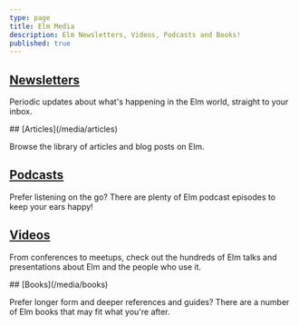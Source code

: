```yaml
---
type: page
title: Elm Media
description: Elm Newsletters, Videos, Podcasts and Books!
published: true
---
```


## [Newsletters](/media/newsletters)

Periodic updates about what's happening in the Elm world, straight to your inbox.


<wip>
## [Articles](/media/articles)

Browse the library of articles and blog posts on Elm.
</wip>


## [Podcasts](/media/podcasts)

Prefer listening on the go? There are plenty of Elm podcast episodes to keep your ears happy!


## [Videos](/media/videos)

From conferences to meetups, check out the hundreds of Elm talks and presentations about Elm and the people who use it.


<wip>
## [Books](/media/books)

Prefer longer form and deeper references and guides? There are a number of Elm books that may fit what you're after.
</wip>
